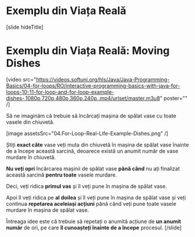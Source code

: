 # Exemplu din Viața Reală

[slide hideTitle]
# Exemplu din Viața Reală: Moving Dishes

[video src="https://videos.softuni.org/hls/Java/Java-Programming-Basics/04-for-loops/RO/interactive-programming-basics-with-java-for-loops-10-11-for-loop-and-for-loop-example-dishes-,1080p,720p,480p,360p,240p,.mp4/urlset/master.m3u8" poster="" /]

Să ne imaginăm că trebuie să încărcați mașina de spălat vase cu toate vasele din chiuvetă.

[image assetsSrc="04.For-Loop-Real-Life-Example-Dishes.png" /]

Știți **exact câte** vase veți muta din chiuvetă în mașina de spălat vase înainte de a începe această sarcină, deoarece există un anumit număr de vase murdare în chiuvetă.

**Nu veți opri** încărcarea mașinii de spălat vase **până când** nu ați finalizat această sarcină **pentru toate** vasele murdare.

Deci, veți ridica **primul vas** și îl veți pune în mașina de spălat vase.

Apoi îl veți ridica pe **al doilea** și îl veți pune în mașina de spălat vase și veți continua **repetarea aceleiași acțiuni** până când veți pune toate vasele murdare în mașina de spălat vase.

Întreaga idee este că trebuie să repetați o anumită acțiune de **un anumit număr** de ori, pe care **îl cunoașteți înainte de a începe** procesul.
[/slide]
